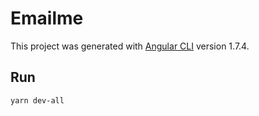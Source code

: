 # Emailme

This project was generated with [Angular CLI](https://github.com/angular/angular-cli) version 1.7.4.

## Run

`yarn dev-all`